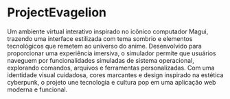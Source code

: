 # ProjectEvagelion
 Um ambiente virtual interativo inspirado no icônico computador Magui, trazendo uma interface estilizada com tema sombrio e elementos tecnológicos que remetem ao universo do anime.  Desenvolvido para proporcionar uma experiência imersiva, o simulador permite que usuários naveguem por funcionalidades simuladas de sistema operacional, explorando comandos, arquivos e ferramentas personalizadas.  Com uma identidade visual cuidadosa, cores marcantes e design inspirado na estética cyberpunk, o projeto une tecnologia e cultura pop em uma aplicação web moderna e funcional.
